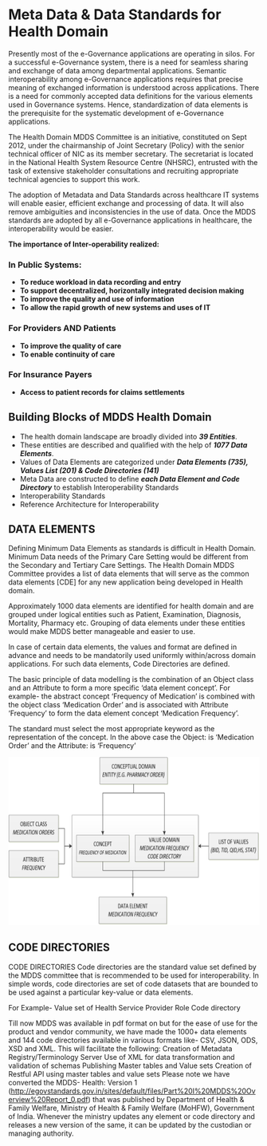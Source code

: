 

# Meta Data & Data Standards for Health Domain

Presently most of the e-Governance applications are operating in silos. For a successful e-Governance system, there is a need for seamless sharing and exchange of data among departmental applications. Semantic interoperability among e-Governance applications requires that precise meaning of exchanged information is understood across applications. There is a need for commonly accepted data definitions for the various elements used in Governance systems. Hence, standardization of data elements is the prerequisite for the systematic development of e-Governance applications.

The Health Domain MDDS Committee is an initiative, constituted on Sept 2012, under the chairmanship of Joint Secretary (Policy) with the senior technical officer of NIC as its member secretary. The secretariat is located in the National Health System Resource Centre (NHSRC), entrusted with the task of extensive stakeholder consultations and recruiting appropriate technical agencies to support this work. 

The adoption of Metadata and Data Standards across healthcare IT systems will enable easier, efficient exchange and processing of data. It will also remove ambiguities and inconsistencies in the use of data. Once the MDDS standards are adopted by all e-Governance applications in healthcare, the interoperability would be easier.  

**The importance of Inter-operability realized:**



### In Public Systems:
*   **To reduce workload in data recording and entry**
*   **To support decentralized, horizontally integrated decision making**
*   **To improve the quality and use of information**
*   **To allow the rapid growth of new systems and uses of IT**
### For Providers AND  Patients
*   **To improve the quality of care**
*   **To enable continuity of care**
### For Insurance Payers
*   **Access to patient records for claims settlements**

## Building Blocks of MDDS Health Domain

*   The health domain landscape are broadly divided into **_39 Entities_**. 
*   These entities are described and qualified with the help of **_1077 Data Elements_**.
*   Values of Data Elements are categorized under **_Data Elements (735), Values List (201) & Code Directories (141)_**
*   Meta Data are constructed to define **_each Data Element and Code Directory_** to establish Interoperability Standards
*   Interoperability Standards
*   Reference Architecture for Interoperability 

## DATA ELEMENTS

Defining Minimum Data Elements as standards is difficult in Health Domain. Minimum Data needs of the Primary Care Setting would be different from the Secondary and Tertiary Care Settings. The Health Domain MDDS Committee provides a list of data elements that will serve as the common data elements [CDE] for any new application being developed in Health domain.

Approximately 1000 data elements are identified for health domain and are grouped under logical entities such as Patient, Examination, Diagnosis, Mortality, Pharmacy etc. Grouping of data elements under these entities would make MDDS better manageable and easier to use. 

In case of certain data elements, the values and format are defined in advance and needs to be mandatorily used uniformly within/across domain applications. For such data elements, Code Directories are defined.

The basic principle of data modelling is the combination of an Object class and an Attribute to form a more specific ‘data element concept’. For example- the abstract concept ‘Frequency of Medication’ is combined with the object class ‘Medication Order’ and is associated with Attribute ‘Frequency’ to form the data element concept ‘Medication Frequency’.
 

The standard must select the most appropriate keyword as the representation of the concept. In the above case the Object: is ‘Medication Order’ and the Attribute: is ‘Frequency’

![diagram](doc/diagram.png)


## CODE DIRECTORIES

CODE DIRECTORIES
Code directories are the standard value set defined by the MDDS committee that is recommended to be used for interoperability. 
In simple words, code directories are set of code datasets that are bounded to be used against a particular key-value or data elements. 

For Example- Value set of Health Service Provider Role Code directory 

Till now MDDS was available in pdf format on but for the ease of use for the product and vendor community, we have made the 1000+ data elements and 144 code directories available in various formats like- CSV, JSON, ODS, XSD and XML. 
This will facilitate the following: 
Creation of Metadata Registry/Terminology Server
Use of XML for data transformation and validation of schemas
Publishing Master tables and Value sets
Creation of Restful API using master tables and value sets
Please note we have converted the MDDS- Health: Version 1 (http://egovstandards.gov.in/sites/default/files/Part%20I%20MDDS%20Overview%20Report_0.pdf) that was published by Department of Health & Family Welfare, Ministry of Health & Family Welfare (MoHFW), Government of India.  Whenever the ministry updates any element or code directory and releases a new version of the same, it can be updated by the custodian or managing authority. 


